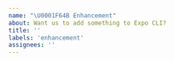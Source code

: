 ```yaml
---
name: "\U0001F64B Enhancement"
about: Want us to add something to Expo CLI?
title: ''
labels: 'enhancement'
assignees: ''
---
```


<!--

Features related to Expo SDK should be opened in the Canny instead https://expo.canny.io

 -->
